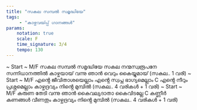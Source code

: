 ```yaml
---
title: "സകല സമ്പൽ സമൃദ്ധിയേ"
tags:
     - "കാഴ്ചവയ്‍പ്പ് ഗാനങ്ങൾ"
params:
    notation: true
    scale: F
    time_signature: 3/4
    tempo: 130
---
```

~ Start ~
M/F
സകല സമ്പൽ സമൃദ്ധിയേ
സകല നന്മസ്വരൂപനേ
സന്നിധാനത്തിൽ കാഴ്ചയായ്
വന്നു ഞാൻ വെറും കൈയ്യുമായ്
(സകല.. 1 വരി)
~ Start ~
M/F
എൻ്റെ ജീവിതാശയെല്ലാം
എൻ്റെ സ്വപ്ന ഭാഗ്യമെല്ലാം
C
എൻ്റെ നീറും പ്രശ്നമെല്ലാം
കാഴ്ചദ്രവ്യം നിൻ്റെ മുമ്പിൽ
(സകല.. 4 വരികൾ + 1 വരി)
~ Start ~
M/F
കരുണ തേടി വന്നു ഞാൻ
കൈവല്യദാതാ കൈവിടല്ലേ
C
കണ്ണീർ കണങ്ങൾ വീണതും
കാഴ്ചദ്രവ്യം നിൻ്റെ മുമ്പിൽ
(സകല.. 4 വരികൾ + 1 വരി)
